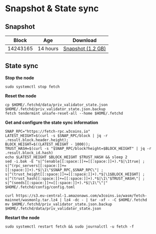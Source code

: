 # Snapshot & State sync

## Snapshot

|     Block   |     Age     |   Download  |
| ----------- | ----------- | ----------- |
|   14243165   |  14 hours | [Snapshot (1.2 GB)](https://s3.eu-central-1.amazonaws.com/w3coins.io/snapshots/fetch-mainnet/fetch_snapsot_latest.tar.lz4)  |

## State sync

**Stop the node**

```
sudo systemctl stop fetch
```

**Reset the node**

```
cp $HOME/.fetchd/data/priv_validator_state.json $HOME/.fetchd/priv_validator_state.json.backup
fetch tendermint unsafe-reset-all --home $HOME/.fetchd
```

**Get and configure the state sync information**

```
SNAP_RPC="https://fetch-rpc.w3coins.io"
LATEST_HEIGHT=$(curl -s $SNAP_RPC/block | jq -r .result.block.header.height);
BLOCK_HEIGHT=$((LATEST_HEIGHT - 1000));
TRUST_HASH=$(curl -s "$SNAP_RPC/block?height=$BLOCK_HEIGHT" | jq -r .result.block_id.hash) 
echo $LATEST_HEIGHT $BLOCK_HEIGHT $TRUST_HASH && sleep 2
sed -i.bak -E "s|^(enable[[:space:]]+=[[:space:]]+).*$|\1true| ;
s|^(rpc_servers[[:space:]]+=[[:space:]]+).*$|\1\"$SNAP_RPC,$SNAP_RPC\"| ;
s|^(trust_height[[:space:]]+=[[:space:]]+).*$|\1$BLOCK_HEIGHT| ;
s|^(trust_hash[[:space:]]+=[[:space:]]+).*$|\1\"$TRUST_HASH\"| ;
s|^(seeds[[:space:]]+=[[:space:]]+).*$|\1\"\"|" $HOME/.fetchd/config/config.toml
```

```
curl https://s3.eu-central-1.amazonaws.com/w3coins.io/wasm/fetch-mainnet/wasmonly.tar.lz4 | lz4 -dc - | tar -xf - -C $HOME/.fetchd
mv $HOME/.fetchd/priv_validator_state.json.backup $HOME/.fetchd/data/priv_validator_state.json
```

**Restart the node**

```
sudo systemctl restart fetch && sudo journalctl -u fetch -f
```
